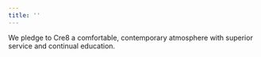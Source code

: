 ```yaml
---
title: ''
---
```


We pledge to Cre8 a comfortable, contemporary atmosphere with superior service and continual education.
